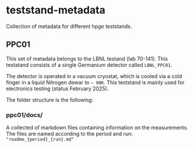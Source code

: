 # teststand-metadata
Collection of metadata for different hpge teststands. 

## PPC01
This set of metadata belongs to the LBNL testand (lab 70-141). This testatand consists of a single Germanium detector called `LBNL_PPC01`.  

The detector is operated in a vacuum cryostat, which is cooled via a cold finger in a liquid Nitrogen dewar to `~ 90K`. This teststand is mainly used for electronics testing (status February 2025). 

The folder structure is the following: 

### ppc01/docs/ 
A collected of markdown files containing information on the measurements. The files are named according to the period and run:  `"readme_{period}_{run}.md"`